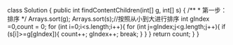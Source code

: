 class Solution {
    public int findContentChildren(int[] g, int[] s) {
        /**
		 * 第一步：排序
		 */
		Arrays.sort(g);
		Arrays.sort(s);//按照从小到大进行排序
		int gIndex =0,count = 0;
		for (int i=0;i<s.length;i++){
			for (int j=gIndex;j<g.length;j++){
				if (s[i]>=g[gIndex]){
					count++;
					gIndex++;
                    break;
				}
			}
		}
		return count;
    }
}
